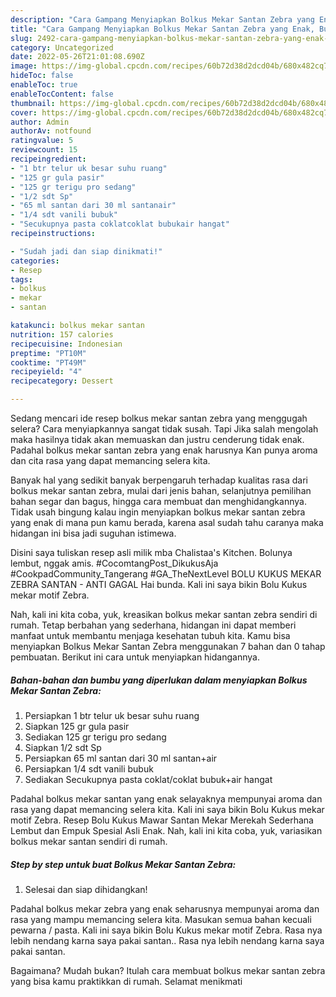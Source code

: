 ```yaml
---
description: "Cara Gampang Menyiapkan Bolkus Mekar Santan Zebra yang Enak, Buat Buka Puasa Lezat"
title: "Cara Gampang Menyiapkan Bolkus Mekar Santan Zebra yang Enak, Buat Buka Puasa Lezat"
slug: 2492-cara-gampang-menyiapkan-bolkus-mekar-santan-zebra-yang-enak-buat-buka-puasa-lezat
category: Uncategorized
date: 2022-05-26T21:01:08.690Z
image: https://img-global.cpcdn.com/recipes/60b72d38d2dcd04b/680x482cq70/bolkus-mekar-santan-zebra-foto-resep-utama.jpg
hideToc: false
enableToc: true
enableTocContent: false
thumbnail: https://img-global.cpcdn.com/recipes/60b72d38d2dcd04b/680x482cq70/bolkus-mekar-santan-zebra-foto-resep-utama.jpg
cover: https://img-global.cpcdn.com/recipes/60b72d38d2dcd04b/680x482cq70/bolkus-mekar-santan-zebra-foto-resep-utama.jpg
author: Admin
authorAv: notfound
ratingvalue: 5
reviewcount: 15
recipeingredient:
- "1 btr telur uk besar suhu ruang"
- "125 gr gula pasir"
- "125 gr terigu pro sedang"
- "1/2 sdt Sp"
- "65 ml santan dari 30 ml santanair"
- "1/4 sdt vanili bubuk"
- "Secukupnya pasta coklatcoklat bubukair hangat"
recipeinstructions:

- "Sudah jadi dan siap dinikmati!"
categories:
- Resep
tags:
- bolkus
- mekar
- santan

katakunci: bolkus mekar santan 
nutrition: 157 calories
recipecuisine: Indonesian
preptime: "PT10M"
cooktime: "PT49M"
recipeyield: "4"
recipecategory: Dessert

---
```



Sedang mencari ide resep bolkus mekar santan zebra yang menggugah selera? Cara menyiapkannya sangat tidak susah. Tapi Jika salah mengolah maka hasilnya tidak akan memuaskan dan justru cenderung tidak enak. Padahal bolkus mekar santan zebra yang enak harusnya Kan punya aroma dan cita rasa yang dapat memancing selera kita.


Banyak hal yang sedikit banyak berpengaruh terhadap kualitas rasa dari bolkus mekar santan zebra, mulai dari jenis bahan, selanjutnya pemilihan bahan segar dan bagus, hingga cara membuat dan menghidangkannya. Tidak usah bingung kalau ingin menyiapkan bolkus mekar santan zebra yang enak di mana pun kamu berada, karena asal sudah tahu caranya maka hidangan ini bisa jadi suguhan istimewa.

Disini saya tuliskan resep asli milik mba Chalistaa&#39;s Kitchen. Bolunya lembut, nggak amis. #CocomtangPost_DikukusAja #CookpadCommunity_Tangerang #GA_TheNextLevel BOLU KUKUS MEKAR ZEBRA SANTAN - ANTI GAGAL Hai bunda. Kali ini saya bikin Bolu Kukus mekar motif Zebra.


Nah, kali ini kita coba, yuk, kreasikan bolkus mekar santan zebra sendiri di rumah. Tetap berbahan yang sederhana, hidangan ini dapat memberi manfaat untuk membantu menjaga kesehatan tubuh kita. Kamu bisa menyiapkan Bolkus Mekar Santan Zebra menggunakan 7 bahan dan 0 tahap pembuatan. Berikut ini cara untuk menyiapkan hidangannya.

<!--inarticleads1-->

##### Bahan-bahan dan bumbu yang diperlukan dalam menyiapkan Bolkus Mekar Santan Zebra:

1. Persiapkan 1 btr telur uk besar suhu ruang
1. Siapkan 125 gr gula pasir
1. Sediakan 125 gr terigu pro sedang
1. Siapkan 1/2 sdt Sp
1. Persiapkan 65 ml santan dari 30 ml santan+air
1. Persiapkan 1/4 sdt vanili bubuk
1. Sediakan Secukupnya pasta coklat/coklat bubuk+air hangat


Padahal bolkus mekar santan yang enak selayaknya mempunyai aroma dan rasa yang dapat memancing selera kita. Kali ini saya bikin Bolu Kukus mekar motif Zebra. Resep Bolu Kukus Mawar Santan Mekar Merekah Sederhana Lembut dan Empuk Spesial Asli Enak. Nah, kali ini kita coba, yuk, variasikan bolkus mekar santan sendiri di rumah. 

<!--inarticleads2-->

##### Step by step untuk buat Bolkus Mekar Santan Zebra:


1. Selesai dan siap dihidangkan!

Padahal bolkus mekar zebra yang enak seharusnya mempunyai aroma dan rasa yang mampu memancing selera kita. Masukan semua bahan kecuali pewarna / pasta. Kali ini saya bikin Bolu Kukus mekar motif Zebra. Rasa nya lebih nendang karna saya pakai santan.. Rasa nya lebih nendang karna saya pakai santan. 

Bagaimana? Mudah bukan? Itulah cara membuat bolkus mekar santan zebra yang bisa kamu praktikkan di rumah. Selamat menikmati

